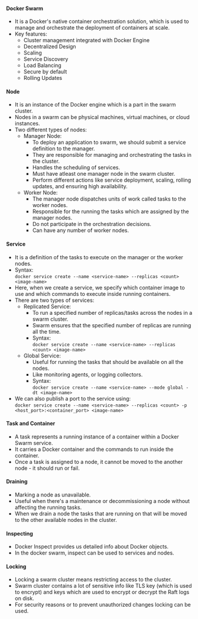 #### Docker Swarm  
- It is a Docker's native container orchestration solution, which is used to manage and orchestrate the deployment of containers at scale.  
- Key features:  
    - Cluster management integrated with Docker Engine  
    - Decentralized Design  
    - Scaling  
    - Service Discovery  
    - Load Balancing  
    - Secure by default  
    - Rolling Updates  

#### Node  
- It is an instance of the Docker engine which is a part in the swarm cluster.  
- Nodes in a swarm can be physical machines, virtual machines, or cloud instances.  
- Two different types of nodes:  
    - Manager Node:  
        - To deploy an application to swarm, we should submit a service definition to the manager. 
        - They are responsible for managing and orchestrating the tasks in the cluster.  
        - Handles the scheduling of services.  
        - Must have atleast one manager node in the swarm cluster.  
        - Perform different actions like service deployment, scaling, rolling updates, and ensuring high availability.  
    - Worker Node:  
        - The manager node dispatches units of work called tasks to the worker nodes.  
        - Responsible for the running the tasks which are assigned by the manager nodes.  
        - Do not participate in the orchestration decisions.  
        - Can have any number of worker nodes.  

#### Service  
- It is a definition of the tasks to execute on the manager or the worker nodes.  
- Syntax:  
    `docker service create --name <service-name> --replicas <count> <image-name>`  
- Here, when we create a service, we specify which container image to use and which commands to execute inside running containers.  
- There are two types of services:  
    - Replicated Service:  
        - To run a specified number of replicas/tasks across the nodes in a swarm cluster.  
        - Swarm ensures that the specified number of replicas are running all the time.  
        - Syntax:  
        `docker service create --name <service-name> --replicas <count> <image-name>`  
    - Global Service:  
        - Useful for running the tasks that should be available on all the nodes.  
        - Like monitoring agents, or logging collectors.  
        - Syntax:  
        `docker service create --name <service-name> --mode global -dt <image-name>`  
- We can also publish a port to the service using:  
    `docker service create --name <service-name> --replicas <count> -p <host_port>:<container_port> <image-name>`  

#### Task and Container    
- A task represents a running instance of a container within a Docker Swarm service.  
- It carries a Docker container and the commands to run inside the container.  
- Once a task is assigned to a node, it cannot be moved to the another node - it should run or fail.  

#### Draining  
- Marking a node as unavailable.  
- Useful when there's a maintenance or decommissioning a node without affecting the running tasks.  
- When we drain a node the tasks that are running on that will be moved to the other available nodes in the cluster.  

#### Inspecting  
- Docker Inspect provides us detailed info about Docker objects.  
- In the docker swarm, inspect can be used to services and nodes.  

#### Locking  
- Locking a swarm cluster means restricting access to the cluster.  
- Swarm cluster contains a lot of sensitive info like TLS key (which is used to encrypt) and keys which are used to encrypt or decrypt the Raft logs on disk.  
- For security reasons or to prevent unauthorized changes locking can be used.  
